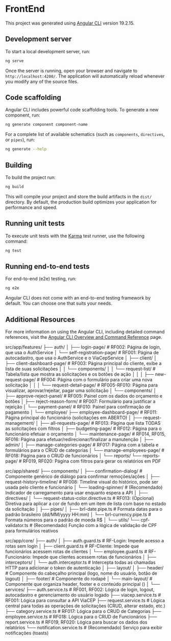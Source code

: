 # FrontEnd

This project was generated using [Angular CLI](https://github.com/angular/angular-cli) version 19.2.15.

## Development server

To start a local development server, run:

```bash
ng serve
```

Once the server is running, open your browser and navigate to `http://localhost:4200/`. The application will automatically reload whenever you modify any of the source files.

## Code scaffolding

Angular CLI includes powerful code scaffolding tools. To generate a new component, run:

```bash
ng generate component component-name
```

For a complete list of available schematics (such as `components`, `directives`, or `pipes`), run:

```bash
ng generate --help
```

## Building

To build the project run:

```bash
ng build
```

This will compile your project and store the build artifacts in the `dist/` directory. By default, the production build optimizes your application for performance and speed.

## Running unit tests

To execute unit tests with the [Karma](https://karma-runner.github.io) test runner, use the following command:

```bash
ng test
```

## Running end-to-end tests

For end-to-end (e2e) testing, run:

```bash
ng e2e
```

Angular CLI does not come with an end-to-end testing framework by default. You can choose one that suits your needs.

## Additional Resources

For more information on using the Angular CLI, including detailed command references, visit the [Angular CLI Overview and Command Reference](https://angular.dev/tools/cli) page.

src/app/features/
├── auth/
│   ├── login-page/           # RF002: Página de login, que usa o AuthService
│   └── self-registration-page/ # RF001: Página de autocadastro, que usa o AuthService e o ViaCepService
│
├── client/
│   ├── client-dashboard-page/    # RF003: Página principal do cliente, exibe a lista de suas solicitações
│   │   └── components/
│   │       └── request-list/     # Tabela/lista que mostra as solicitações e os botões de ação
│   │
│   ├── new-request-page/         # RF004: Página com o formulário para criar uma nova solicitação
│   │
│   └── request-detail-page/      # RF005-RF010: Página para visualizar, aprovar/rejeitar, pagar uma solicitação
│       └── components/
│           ├── approve-reject-panel/ # RF005: Painel com os dados do orçamento e botões
│           ├── reject-reason-form/   # RF007: Formulário para justificar a rejeição
│           └── payment-panel/        # RF010: Painel para confirmação de pagamento
│
└── employee/
    ├── employee-dashboard-page/  # RF011: Página principal do funcionário (solicitações em ABERTO)
    │
    ├── request-management/
    │   ├── all-requests-page/      # RF013: Página que lista TODAS as solicitações com filtros
    │   ├── budgeting-page/         # RF012: Página para o funcionário efetuar o orçamento
    │   └── maintenance-page/       # RF014, RF015, RF016: Página para efetuar/redirecionar/finalizar a manutenção
    │
    ├── admin/
    │   ├── manage-categories-page/ # RF017: Página com a tabela e formulários para o CRUD de categorias
    │   └── manage-employees-page/  # RF018: Página para o CRUD de funcionários
    │
    └── reports/
        └── reports-page/           # RF019, RF020: Página com filtros para gerar os relatórios em PDF

src/app/shared/
├── components/
│   ├── confirmation-dialog/  # Componente genérico de diálogo para confirmar remoções/ações
│   ├── request-history-timeline/ # RF008: Timeline visual do histórico, pode ser usada pelo cliente e funcionário
│   └── loading-spinner/      # (Recomendado) Indicador de carregamento para usar enquanto espera a API
│
├── directives/
│   └── request-status-color.directive.ts # RF013: (Opcional) Diretiva para aplicar a cor de fundo em um item de lista com base no estado da solicitação
│
├── pipes/
│   ├── brl-date.pipe.ts      # Formata datas para o padrão brasileiro (dd/MM/yyyy HH:mm)
│   └── brl-currency.pipe.ts  # Formata números para o padrão de moeda R$
│
└── utils/
    └── cpf-validator.ts      # (Recomendado) Função com a lógica de validação de CPF para formulários reativos


src/app/core/
├── auth/
│   ├── auth.guard.ts         # RF-Login: Impede acesso a rotas sem login
│   ├── client.guard.ts       # RF-Cliente: Impede que funcionários acessem rotas de clientes
│   └── employee.guard.ts     # RF-Funcionário: Impede que clientes acessem rotas de funcionários
│
├── interceptors/
│   └── auth.interceptor.ts   # Intercepta todas as chamadas HTTP para adicionar o token de autenticação
│
├── layout/
│   ├── header/               # Componente do cabeçalho principal (logo, nome do usuário, botão de logout)
│   ├── footer/               # Componente do rodapé
│   └── main-layout/          # Componente que organiza header, footer e o conteúdo principal (<router-outlet>)
│
└── services/
    ├── auth.service.ts       # RF001, RF002: Lógica de login, logout, autocadastro e gerenciamento do usuário logado
    ├── viacep.service.ts     # RF001: Lógica para consultar a API ViaCEP
    ├── request.service.ts    # Lógica central para todas as operações de solicitações (CRUD, alterar estado, etc.)
    ├── category.service.ts   # RF017: Lógica para o CRUD de Categorias
    ├── employee.service.ts   # RF018: Lógica para o CRUD de Funcionários
    ├── report.service.ts     # RF019, RF020: Lógica para buscar os dados dos relatórios
    └── notification.service.ts # (Recomendado) Serviço para exibir notificações (toasts)